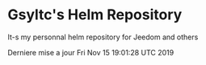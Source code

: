 # Gsyltc's Helm Repository

It-s my personnal helm repository for Jeedom and others

Derniere mise a jour Fri Nov 15 19:01:28 UTC 2019
